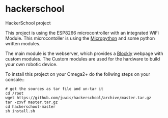 # hackerschool
HackerSchool project

This project is using the ESP8266 microcontroller with an integrated WiFi Module. This microcontoller is using the [Micropython](https://micropython.org) and some python written modules.

The main module is the webserver, which provides a [Blockly](https://developers.google.com/blockly/) webpage with custom modules. The Custom modules are used for the hardware to build your own robotic device.

To install this project on your Omega2+ do the follwing steps on your console::

    # get the sources as tar file and un-tar it
    cd /root
    wget https://github.com/juwis/hackerschool/archive/master.tar.gz
    tar -zxvf master.tar.gz
    cd hackerschool-master
    sh install.sh
